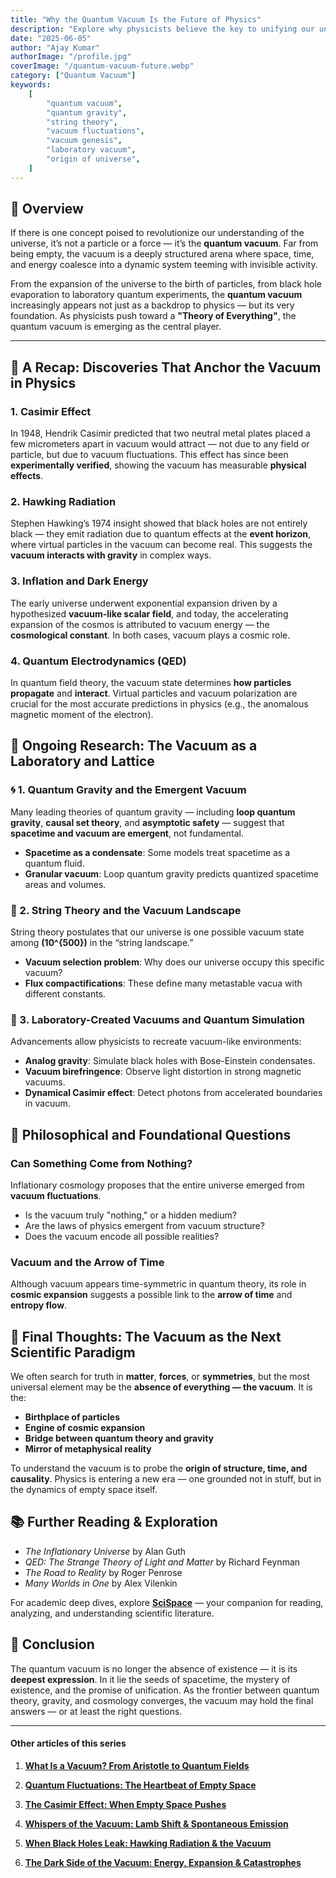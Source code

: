 ```yaml
---
title: "Why the Quantum Vacuum Is the Future of Physics"
description: "Explore why physicists believe the key to unifying our understanding of the cosmos lies not in particles or forces — but in the restless void we call the vacuum."
date: "2025-06-05"
author: "Ajay Kumar"
authorImage: "/profile.jpg"
coverImage: "/quantum-vacuum-future.webp"
category: ["Quantum Vacuum"]
keywords:
    [
        "quantum vacuum",
        "quantum gravity",
        "string theory",
        "vacuum fluctuations",
        "vacuum genesis",
        "laboratory vacuum",
        "origin of universe",
    ]
---
```


## 🧠 Overview

If there is one concept poised to revolutionize our understanding of the universe, it’s not a particle or a force — it’s the **quantum vacuum**. Far from being empty, the vacuum is a deeply structured arena where space, time, and energy coalesce into a dynamic system teeming with invisible activity.

From the expansion of the universe to the birth of particles, from black hole evaporation to laboratory quantum experiments, the **quantum vacuum** increasingly appears not just as a backdrop to physics — but its very foundation. As physicists push toward a **"Theory of Everything"**, the quantum vacuum is emerging as the central player.

---

## 🧪 A Recap: Discoveries That Anchor the Vacuum in Physics

### 1. **Casimir Effect**

In 1948, Hendrik Casimir predicted that two neutral metal plates placed a few micrometers apart in vacuum would attract — not due to any field or particle, but due to vacuum fluctuations. This effect has since been **experimentally verified**, showing the vacuum has measurable **physical effects**.

### 2. **Hawking Radiation**

Stephen Hawking’s 1974 insight showed that black holes are not entirely black — they emit radiation due to quantum effects at the **event horizon**, where virtual particles in the vacuum can become real. This suggests the **vacuum interacts with gravity** in complex ways.

### 3. **Inflation and Dark Energy**

The early universe underwent exponential expansion driven by a hypothesized **vacuum-like scalar field**, and today, the accelerating expansion of the cosmos is attributed to vacuum energy — the **cosmological constant**. In both cases, vacuum plays a cosmic role.

### 4. **Quantum Electrodynamics (QED)**

In quantum field theory, the vacuum state determines **how particles propagate** and **interact**. Virtual particles and vacuum polarization are crucial for the most accurate predictions in physics (e.g., the anomalous magnetic moment of the electron).


## 🔬 Ongoing Research: The Vacuum as a Laboratory and Lattice

### 🌀 1. Quantum Gravity and the Emergent Vacuum

Many leading theories of quantum gravity — including **loop quantum gravity**, **causal set theory**, and **asymptotic safety** — suggest that **spacetime and vacuum are emergent**, not fundamental.

-   **Spacetime as a condensate**: Some models treat spacetime as a quantum fluid.
-   **Granular vacuum**: Loop quantum gravity predicts quantized spacetime areas and volumes.

### 🧵 2. String Theory and the Vacuum Landscape

String theory postulates that our universe is one possible vacuum state among **\(10^{500}\)** in the “string landscape.”

-   **Vacuum selection problem**: Why does our universe occupy this specific vacuum?
-   **Flux compactifications**: These define many metastable vacua with different constants.

### 🧫 3. Laboratory-Created Vacuums and Quantum Simulation

Advancements allow physicists to recreate vacuum-like environments:

-   **Analog gravity**: Simulate black holes with Bose-Einstein condensates.
-   **Vacuum birefringence**: Observe light distortion in strong magnetic vacuums.
-   **Dynamical Casimir effect**: Detect photons from accelerated boundaries in vacuum.


## 🧠 Philosophical and Foundational Questions

### Can Something Come from Nothing?

Inflationary cosmology proposes that the entire universe emerged from **vacuum fluctuations**.

-   Is the vacuum truly "nothing," or a hidden medium?
-   Are the laws of physics emergent from vacuum structure?
-   Does the vacuum encode all possible realities?

### Vacuum and the Arrow of Time

Although vacuum appears time-symmetric in quantum theory, its role in **cosmic expansion** suggests a possible link to the **arrow of time** and **entropy flow**.


## 🧭 Final Thoughts: The Vacuum as the Next Scientific Paradigm

We often search for truth in **matter**, **forces**, or **symmetries**, but the most universal element may be the **absence of everything — the vacuum**. It is the:

-   **Birthplace of particles**
-   **Engine of cosmic expansion**
-   **Bridge between quantum theory and gravity**
-   **Mirror of metaphysical reality**

To understand the vacuum is to probe the **origin of structure, time, and causality**. Physics is entering a new era — one grounded not in stuff, but in the dynamics of empty space itself.


## 📚 Further Reading & Exploration

-   _The Inflationary Universe_ by Alan Guth
-   _QED: The Strange Theory of Light and Matter_ by Richard Feynman
-   _The Road to Reality_ by Roger Penrose
-   _Many Worlds in One_ by Alex Vilenkin

For academic deep dives, explore **[SciSpace](https://scispace.com/?utm_source=chatgpt)** — your companion for reading, analyzing, and understanding scientific literature.


## 🧾 Conclusion

The quantum vacuum is no longer the absence of existence — it is its **deepest expression**. In it lie the seeds of spacetime, the mystery of existence, and the promise of unification. As the frontier between quantum theory, gravity, and cosmology converges, the vacuum may hold the final answers — or at least the right questions.

---
#### Other articles of this series

1. **[What Is a Vacuum? From Aristotle to Quantum Fields](/blog/what-is-a-vacuum)**

2. **[Quantum Fluctuations: The Heartbeat of Empty Space](/blog/what-is-a-vacuum)**

3. **[The Casimir Effect: When Empty Space Pushes](/blog/the-casimir-effect)**

4. **[Whispers of the Vacuum: Lamb Shift & Spontaneous Emission](/blog/whispers-of-the-vacuum-lamb-shift-and-spontaneous-emission)**

5. **[When Black Holes Leak: Hawking Radiation & the Vacuum](/blog/when-black-holes-leak-hawking-radiation-and-the-vacuum)**

6. **[The Dark Side of the Vacuum: Energy, Expansion & Catastrophes](/blog/the-dark-side-of-vacuum)**
